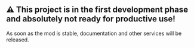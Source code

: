 ## ⚠️ This project is in the first development phase and absolutely not ready for productive use!
As soon as the mod is stable, documentation and other services will be released.